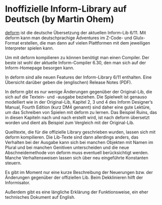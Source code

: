 # Inoffizielle Inform-Library auf Deutsch (by Martin Ohem)

[deform](http://www.martin-oehm.de/deform/) ist die deutsche Übersetzung der aktuellen Inform-Lib 6/11. Mit deform kann man deutschprachige Adventures im Z-Code- und Glulx-Format erstellen, die man dann auf vielen Plattformen mit dem jeweiligen Interpreter spielen kann.

Um mit deform kompilieren zu können benötigt man einen Compiler. Der beste ist wohl der aktuelle Inform-Compiler 6.30, den man sich auf der Inform-Homepage besorgen kann.

In deform sind alle neuen Features der Inform-Library 6/11 enthalten. Eine Übersicht darüber geben die (englischen) Release Notes (PDF).

In deform gibt es nur wenige Änderungen gegenüber der Original-Lib, die sich auf die Textein- und -ausgabe beziehen. Die Spielwelt ist genauso modelliert wie in der Original-Lib, Kapitel 2, 3 und 4 des Inform Designer’s Manual, Fourth Edition (kurz DM4 genannt) sind daher eine gute Lektüre, um das Schreiben von Spielen mit deform zu lernen. Das Beispiel Ruins, das in diesen Kapiteln nach und nach erstellt wird, ist nach deform übersetzt worden und dient als Beispiel zum Vergleich mit der Original-Lib.

Quelltexte, die für die offizielle Library geschrieben wurden, lassen sich mit deform kompilieren. Die Lib-Texte sind dann allerdings anders, das Verhalten bei der Ausgabe kann sich bei manchen Objekten mit Namen im Plural und bei manchen Genitiven unterscheiden und die neue Abschneidemethode von deform muss eventuell berücksichtigt werden. Manche Verhaltensweisen lassen sich über neu eingeführte Konstanten steuern.

Es gibt im Moment nur eine kurze Beschreibung der Neuerungen bzw. der Änderungen gegenüber der offiziellen Lib. Beim Dekklinieren hilft der Informisator.

Außerdem gibt es eine längliche Erklärung der Funktionsweise, ein eher technisches Dokument auf English.
